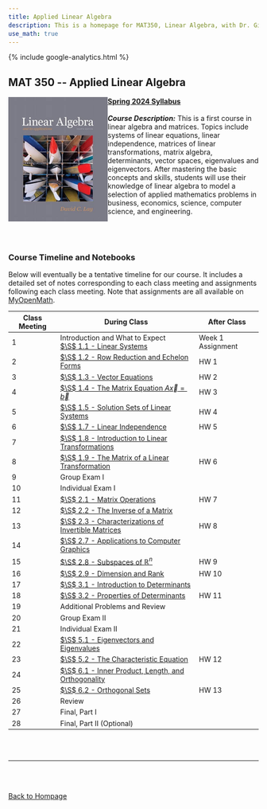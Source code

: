 ```yaml
---
title: Applied Linear Algebra
description: This is a homepage for MAT350, Linear Algebra, with Dr. Gilbert at Southern New Hampshire University. This course covers linear systems, matrix algebra, determinants, vector spaces, and also eigenvalues and eigenvectors. Applications including, but not limited to, economics, electrical engineering, computer graphics, difference equations, and markov chains will be highlighted.
use_math: true
---
```


{% include google-analytics.html %}

## MAT 350 -- Applied Linear Algebra

<script>
MathJax = {
  tex: {
    inlineMath: [['$', '$'], ['\\(', '\\)']]
  },
  svg: {
    fontCache: 'global'
  }
};
</script>
<script type="text/javascript" id="MathJax-script" async
  src="https://cdn.jsdelivr.net/npm/mathjax@3/es5/tex-svg.js">
</script>

<img src="/SiteFiles/Linear.jpg" align="left" width=200> [**Spring 2024 Syllabus**](https://drive.google.com/file/d/1hjVOk9-YK7AD_uocO2zCvpjcjVDfFNHm/view?usp=sharing)<br/>
<br/>
***Course Description:*** This is a first course in linear algebra and matrices. Topics include systems of linear equations, linear independence, matrices of linear transformations, matrix algebra, determinants, vector spaces, eigenvalues and eigenvectors. After mastering the basic concepts and skills, students will use their knowledge of linear algebra to model a selection of applied mathematics problems in business, economics, science, computer science, and engineering.<br/>
<br/>
<br/>
<br/>

### Course Timeline and Notebooks

Below will eventually be a tentative timeline for our course. It includes a detailed set of notes corresponding to each class meeting and assignments following each class meeting. Note that assignments are all available on [MyOpenMath](https://www.myopenmath.com/).

| Class Meeting | During Class | After Class |
|---------------|--------------|-------------|
| 1 | Introduction and What to Expect <br/> [$\S$ 1.1 - Linear Systems](https://drive.google.com/file/d/1ysC7cNZ0Vp5Rgbt2jVu7JZIKCg-GiaZf/view?usp=sharing) | Week 1 Assignment |
| 2 | [$\S$ 1.2 - Row Reduction and Echelon Forms](https://drive.google.com/file/d/1yg1lfKU_dMjdPZl7fkJTc4RB2_6krTfP/view?usp=sharing) | HW 1 |
| 3 | [$\S$ 1.3 - Vector Equations](https://drive.google.com/file/d/1z9T8hjAlRmCe2eOLkDrdMs1ZQ_iQUGgb/view?usp=sharing) | HW 2 |
| 4 | [$\S$ 1.4 - The Matrix Equation $A\vec{x} = \vec{b}$](https://drive.google.com/file/d/1z98C4WnB9f7bTR4pSWR-o1sVilDzwe1y/view?usp=sharing) | HW 3 |
| 5 | [$\S$ 1.5 - Solution Sets of Linear Systems](https://drive.google.com/file/d/1z512tnDbLx8HPg2qCywrOIZwDEtqtvo7/view?usp=sharing) | HW 4 |
| 6 | [$\S$ 1.7 - Linear Independence](https://drive.google.com/file/d/1z3PUkcycaDDYOnTRXewPnvzpi03DU1TX/view?usp=sharing) | HW 5 |
| 7 | [$\S$ 1.8 - Introduction to Linear Transformations](https://drive.google.com/file/d/1yxdC70ORff10KPcjyDN40ysJA_2WWvKc/view?usp=sharing) |  |
| 8 | [$\S$ 1.9 - The Matrix of a Linear Transformation](https://drive.google.com/file/d/1zYT9FTbsOIS5wKIVjZT_iPskSuDjGVjm/view?usp=sharing) | HW 6 |
| 9 | Group Exam I |  |
| 10 | Individual Exam I |  |
| 11 | [$\S$ 2.1 - Matrix Operations](https://drive.google.com/file/d/1zW848G239f2EZj-paB7dYz2JOhY-6caw/view?usp=sharing) | HW 7 |
| 12 | [$\S$ 2.2 - The Inverse of a Matrix](https://drive.google.com/file/d/1zVfvYcfQ-g9TDhPAgmvSG90q7OekFB5R/view?usp=sharing) |  |
| 13 | [$\S$ 2.3 - Characterizations of Invertible Matrices](https://drive.google.com/file/d/1zRrd8fi8CpW0EgDCFs3p3Y3gTMjm_JG-/view?usp=sharing) | HW 8 |
| 14 | [$\S$ 2.7 - Applications to Computer Graphics](https://drive.google.com/file/d/1zFVxFikpxJqA1_EDoihl2VJXMCboJolZ/view?usp=sharing) |  |
| 15 | [$\S$ 2.8 - Subspaces of $\mathbb{R}^n$](https://drive.google.com/file/d/1zA58vKDdrbnXzA7SPC8LljFbnoJTXlse/view?usp=sharing) | HW 9 |
| 16 | [$\S$ 2.9 - Dimension and Rank](https://drive.google.com/file/d/1z_V4P-oMw9Hfhu9myS3Gw9UHDcCkrgm4/view?usp=sharing) | HW 10 |
| 17 | [$\S$ 3.1 - Introduction to Determinants](https://drive.google.com/file/d/1z_G6eE7nNgH6QUVem7VLazcw9-qchotL/view?usp=sharing) |  |
| 18 | [$\S$ 3.2 - Properties of Determinants](https://drive.google.com/file/d/1zzR7IXa_yipUM5Q5RsAiC0qBvqSOlQDc/view?usp=sharing) | HW 11 |
| 19 | Additional Problems and Review |  |
| 20 | Group Exam II |  |
| 21 | Individual Exam II |  |
| 22 | [$\S$ 5.1 - Eigenvectors and Eigenvalues](https://colab.research.google.com/drive/1zud8NUGbUYAi0bOIMt1QY_-icIVBNM72?usp=sharing) |  |
| 23 | [$\S$ 5.2 - The Characteristic Equation](https://drive.google.com/file/d/1zrpIXpQwYGKo8OOrrDxgZnYaSe33I85b/view?usp=sharing) | HW 12 |
| 24 | [$\S$ 6.1 - Inner Product, Length, and Orthogonality](https://drive.google.com/file/d/1zmvcCg19eBm5Ea_6H1LDrocqHLz49EuP/view?usp=sharing) |  |
| 25 | [$\S$ 6.2 - Orthogonal Sets](https://drive.google.com/file/d/1z_l4FWOXsbHJe9Sldh7A7LdaQJvLneMC/view?usp=sharing) | HW 13 |
| 26 | Review |  |
| 27 | Final, Part I |  |
| 28 | Final, Part II (Optional) |  |

<br/>
<br/>

***

<br/>
<br/>

[Back to Hompage](https://agmath.github.io/)
